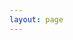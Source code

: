 ```yaml
---
layout: page
---
```


<script setup lang="ts">    
import IndexPage from ".vitepress/theme/page/IndexPage.vue"; 
</script> 


<!-- 添加到md文章末尾 -->
<IndexPage/>